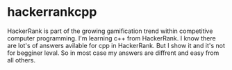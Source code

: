 # hackerrankcpp
 HackerRank is part of the growing gamification trend within competitive computer programming.
 I'm learning c++ from HackerRank.
 I know there are lot's of answers avilable for cpp in HackerRank.
 But I show it and it's not for begginer leval.
 So in most case my answers are diffrent and easy from all others.
